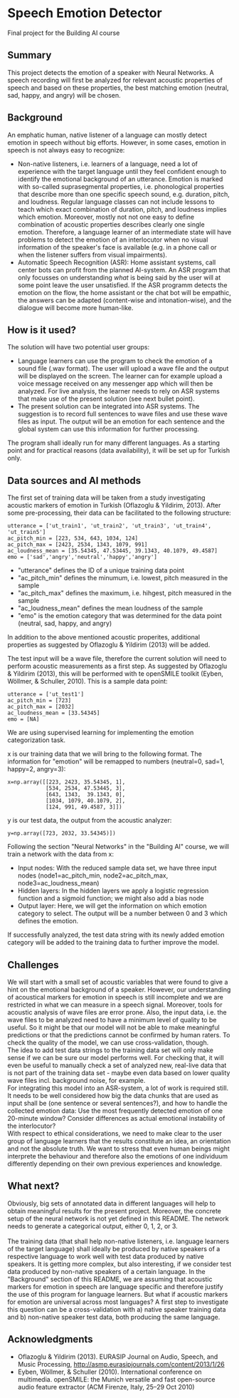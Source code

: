 # Speech Emotion Detector

Final project for the Building AI course

## Summary

This project detects the emotion of a speaker with Neural Networks. A speech recording will first be analyzed for relevant acoustic properties of speech and based on these properties, the best matching emotion (neutral, sad, happy, and angry) will be chosen.

## Background

An emphatic human, native listener of a language can mostly detect emotion in speech without big efforts. However, in some cases, emotion in speech is not always easy to recognize:

* Non-native listeners, i.e. learners of a language, need a lot of experience with the target language until they feel confident enough to identify the emotional background of an utterance. Emotion is marked with so-called suprasegmental properties, i.e. phonological properties that describe more than one specific speech sound, e.g. duration, pitch, and loudness. Regular language classes can not include lessons to teach which exact combination of duration, pitch, and loudness implies which emotion. Moreover, mostly not not one easy to define combination of acoustic properties describes clearly one single emotion. Therefore, a language learner of an intermediate state will have problems to detect the emotion of an interlocutor when no visual information of the speaker's face is available (e.g. in a phone call or when the listener suffers from visual impairments).<br>
* Automatic Speech Recognition (ASR): Home assistant systems, call center bots can profit from the planned AI-system. An ASR program that only focusses on understanding _what_ is being said by the user will at some point leave the user unsatisfied. If the ASR programm detects the emotion on the flow, the home assistant or the chat bot will be empathic, the answers can be adapted (content-wise and intonation-wise), and the dialogue will become more human-like.


## How is it used?

The solution will have two potential user groups:
* Language learners can use the program to check the emotion of a sound file (.wav format). The user will upload a wave file and the output will be displayed on the screen. The learner can for example upload a voice message received on any messenger app which will then be analyzed. For live analysis, the learner needs to rely on ASR systems that make use of the present solution (see next bullet point).
* The present solution can be integrated into ASR systems. The suggestion is to record full sentences to wave files and use these wave files as input. The output will be an emotion for each sentence and the global system can use this information for further processing.

The program shall ideally run for many different languages. As a starting point and for practical reasons (data availability), it will be set up for Turkish only.


## Data sources and AI methods

The first set of training data will be taken from a study investigating acoustic markers of emotion in Turkish (Oflazoglu & Yildirim, 2013). After some pre-processing, their data can be facilitated to the following structure:

```
utterance = ['ut_train1', 'ut_train2', 'ut_train3', 'ut_train4', 'ut_train5']
ac_pitch_min = [223, 534, 643, 1034, 124]
ac_pitch_max = [2423, 2534, 1343, 1079, 991]
ac_loudness_mean = [35.54345, 47.53445, 39.1343, 40.1079, 49.4587]
emo = ['sad','angry','neutral','happy','angry']
```

* "utterance" defines the ID of a unique training data point
* "ac_pitch_min" defines the minumum, i.e. lowest, pitch measured in the sample
* "ac_pitch_max" defines the maximum, i.e. hihgest, pitch measured in the sample
* "ac_loudness_mean" defines the mean loudness of the sample
* "emo" is the emotion category that was determined for the data point (neutral, sad, happy, and angry)

In addition to the above mentioned acoustic properites, additional properties as suggested by Oflazoglu & Yildirim (2013) will be added.

The test input will be a wave file, therefore the current solution will need to perform acoustic measurements as a first step. As suggested by Oflazoglu & Yildirim (2013), this will be performed with te openSMILE toolkit (Eyben, Wöllmer, & Schuller, 2010). This is a sample data point:

```
utterance = ['ut_test1']
ac_pitch_min = [723]
ac_pitch_max = [2032]
ac_loudness_mean = [33.54345]
emo = [NA]
```

We are using supervised learning for implementing the emotion categorization task. 

x is our training data that we will bring to the following format. The information for "emotion" will be remapped to numbers (neutral=0, sad=1, happy=2, angry=3):
```
x=np.array([[223, 2423, 35.54345, 1],
            [534, 2534, 47.53445, 3],
            [643, 1343,  39.1343, 0],
            [1034, 1079, 40.1079, 2],
            [124, 991, 49.4587, 3]])
```

y is our test data, the output from the acoustic analyzer:
```
y=np.array([723, 2032, 33.54345)])
```


Following the section "Neural Networks" in the "Building AI" course, we will train a network with the data from x:
* Input nodes: With the reduced sample data set, we have three input nodes (node1=ac_pitch_min, node2=ac_pitch_max, node3=ac_loudness_mean)
* Hidden layers: In the hidden layers we apply a logistic regression function and a sigmoid function; we might also add a bias node
* Output layer: Here, we will get the information on which emotion category to select. The output will be a number between 0 and 3 which defines the emotion.

If successfully analyzed, the test data string with its newly added emotion category will be added to the training data to further improve the model.


## Challenges

We will start with a small set of acoustic variables that were found to give a hint on the emotional background of a speaker. However, our understanding of acoustical markers for emotion in speech is still incomplete and we are restricted in what we can measure in a speech signal. Moreover, tools for acoustic analysis of wave files are error prone. Also, the input data, i.e. the wave files to be analyzed need to have a minimum level of quality to be useful. So it might be that our model will not be able to make meaningful predictions or that the predictions cannot be confirmed by human raters. To check the quality of the model, we can use cross-validation, though.<br>
The idea to add test data strings to the training data set will only make sense if we can be sure our model performs well. For checking that, it will even be useful to manually check a set of analyzed new, real-live data that is not part of the training data set - maybe even data based on lower quality wave files incl. background noise, for example.<br>
For integrating this model into an ASR-system, a lot of work is required still. It needs to be well considered how big the data chunks that are used as input shall be (one sentence or several sentences?), and how to handle the collected emotion data: Use the most frequently detected emotion of one 20-minute window? Consider differences as actual emotional instability of the interlocutor?<br>
With respect to ethical considerations, we need to make clear to the user group of language learners that the results constitute an idea, an orientation and not the absolute truth. We want to stress that even human beings might interprete the behaviour and therefore also the emotions of one individuum differently depending on their own previous experiences and knowledge.


## What next?

Obviously, big sets of annotated data in different languages will help to obtain meaningful results for the present project. Moreover, the concrete setup of the neural network is not yet defined in this README. The network needs to generate a categorical output, either 0, 1, 2, or 3.<br><br>
The training data (that shall help non-native listeners, i.e. language learners of the target language) shall ideally be produced by native speakers of a respective language to work well with test data produced by native speakers. It is getting more complex, but also interesting, if we consider test data produced by non-native speakers of a certain language. In the "Background" section of this README, we are assuming that acoustic markers for emotion in speech are language specific and therefore justify the use of this program for language learners. But what if acoustic markers for emotion are universal across most languages? A first step to investigate this question can be a cross-validation with a) native speaker training data and b) non-native speaker test data, both producing the same language.


## Acknowledgments

* Oflazoglu & Yildirim (2013). EURASIP Journal on Audio, Speech, and Music Processing, http://asmp.eurasipjournals.com/content/2013/1/26
* Eyben, Wöllmer, & Schuller (2010). International conference on multimedia. openSMILE: the Munich versatile and fast open-source audio feature extractor (ACM Firenze, Italy, 25–29 Oct 2010)
